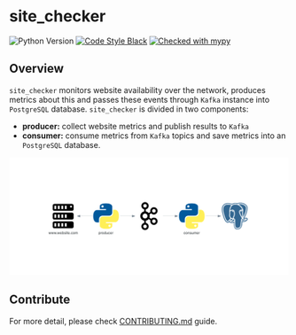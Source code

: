 # site_checker
![Python Version](https://img.shields.io/badge/Python-3.7-blue)
[![Code Style Black](https://img.shields.io/badge/code%20style-black-000000.svg)](https://github.com/ambv/black/)
[![Checked with mypy](http://www.mypy-lang.org/static/mypy_badge.svg)](http://mypy-lang.org/)

## Overview

`site_checker` monitors website availability over the
network, produces metrics about this and passes these events through `Kafka` instance into `PostgreSQL` database.
`site_checker` is divided in two components:

- **producer:** collect website metrics and publish results to `Kafka`
- **consumer:** consume metrics from `Kafka` topics and save metrics into an `PostgreSQL` database.

![architecture diagram](docs/site_checker_architecture.png)

## Contribute
For more detail, please check [CONTRIBUTING.md](CONTRIBUTING.md) guide.
